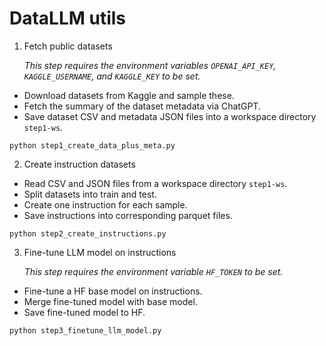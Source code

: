 # DataLLM utils

1. Fetch public datasets

   *This step requires the environment variables `OPENAI_API_KEY`, `KAGGLE_USERNAME`, and `KAGGLE_KEY` to be set.*

  * Download datasets from Kaggle and sample these.
  * Fetch the summary of the dataset metadata via ChatGPT.
  * Save dataset CSV and metadata JSON files into a workspace directory `step1-ws`.

```shell
python step1_create_data_plus_meta.py
```

2. Create instruction datasets
  * Read CSV and JSON files from a workspace directory `step1-ws`.
  * Split datasets into train and test.
  * Create one instruction for each sample.
  * Save instructions into corresponding parquet files.

```shell
python step2_create_instructions.py
```

3. Fine-tune LLM model on instructions

   *This step requires the environment variable `HF_TOKEN` to be set.*

  * Fine-tune a HF base model on instructions.
  * Merge fine-tuned model with base model.
  * Save fine-tuned model to HF.

```shell
python step3_finetune_llm_model.py
```
